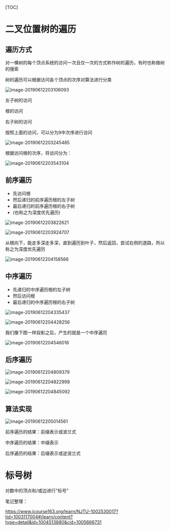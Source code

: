 [TOC]

# 二叉位置树的遍历

## 遍历方式

对一棵树的每个顶点系统的访问一次且仅一次的方式称作树的遍历，有时也称做树的搜索

树的遍历可以根据访问各个顶点的次序对算法进行分类

![image-20190612203106093](/Users/chenyansong/Documents/note/images/discrete_math/image-20190612203106093.png)



左子树的访问

根的访问

右子树的访问

按照上面的访问，可以分为9中次序进行访问

![image-20190612203245485](/Users/chenyansong/Documents/note/images/discrete_math/image-20190612203245485.png)

根据访问根的次序，将访问分为：

![image-20190612203543104](/Users/chenyansong/Documents/note/images/discrete_math/image-20190612203543104.png)



## 前序遍历

* 先访问根
* 然后递归的前序遍历根的左子树
* 最后递归的前序遍历根的右子树
* (也称之为深度优先遍历)

![image-20190612203822621](/Users/chenyansong/Documents/note/images/discrete_math/image-20190612203822621.png)

![image-20190612203924707](/Users/chenyansong/Documents/note/images/discrete_math/image-20190612203924707.png)

从根向下，能走多深走多深，直到遍历到叶子，然后返回，尝试右侧的道路，所以称之为深度优先遍历

![image-20190612204158566](/Users/chenyansong/Documents/note/images/discrete_math/image-20190612204158566.png)



## 中序遍历

* 先递归的中序遍历根的左子树
* 然后访问根
* 最后递归的中序遍历根的右子树

![image-20190612204335437](/Users/chenyansong/Documents/note/images/discrete_math/image-20190612204335437.png)

![image-20190612204428256](/Users/chenyansong/Documents/note/images/discrete_math/image-20190612204428256.png)

我们像下图一样投影之后，产生的就是一个中序遍历

![image-20190612204546016](/Users/chenyansong/Documents/note/images/discrete_math/image-20190612204546016.png)

## 后序遍历

![image-20190612204809379](/Users/chenyansong/Documents/note/images/discrete_math/image-20190612204809379.png)

![image-20190612204822998](/Users/chenyansong/Documents/note/images/discrete_math/image-20190612204822998.png)

![image-20190612204845092](/Users/chenyansong/Documents/note/images/discrete_math/image-20190612204845092.png)



## 算法实现

![image-20190612205014561](/Users/chenyansong/Documents/note/images/discrete_math/image-20190612205014561.png)





前序遍历的结果：前缀表示或波兰式

中序遍历的结果：中缀表示

后序遍历的结果：后缀表示或逆波兰式



# 标号树

对数中的顶点和/或边进行"标号"

笔记整理：

https://www.icourse163.org/learn/NJTU-1002530017?tid=1003117004#/learn/content?type=detail&id=1004513880&cid=1005666731